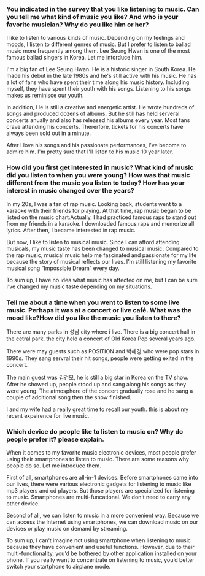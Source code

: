 ### You indicated in the survey that you like listening to music. Can you tell me what kind of music you like? And who is your favorite musician? Why do you like him or her?

I like to listen to various kinds of music. Depending on my feelings and moods, I listen to different genres of music. But I prefer to listen to ballad music more frequently among them. Lee Seung Hwan is one of the most famous ballad singers in Korea. Let me intorduce him.

I'm a big fan of Lee Seung Hwan. He is a historic singer in South Korea. He made his debut in the late 1980s and he's still active with his music. He has a lot of fans who have spent their time along his music history. Including myself, they have spent their youth with his songs. Listening to his songs makes us reminisce our youth.

In addition, He is still a creative and energetic artist. He wrote hundreds of songs and produced dozens of albums. But he still has held serveral concerts anually and also has released his albums every year. Most fans crave attending his concerts. Thererfore, tickets for his concerts have always been sold out in a minute.

After I love his songs and his passionate performances, I've become to admire him. I'm pretty sure that I'll listen to his music 10 year later.

### How did you first get interested in music? What kind of music did you listen to when you were young? How was that music different from the music you listen to today? How has your interest in music changed over the years?

In my 20s, I was a fan of rap music. Looking back, students went to a karaoke with their friends for playing. At that time, rap music began to be listed on the music chart.Actually, I had practiced famous raps to stand out from my friends in a karaoke. I downloaded famous raps and memorize all lyrics. After then, I became interested in rap music.

But now, I like to listen to musical music. Since I can afford attending musicals,  my music taste has been changed to musical music. Compared to the rap music, musical music help me fascinated and passionate for my life because the story of musical reflects our lives. I’m still listening my favorite musical song “Impossible Dream” every day.

To sum up, I have no idea what music has affected on me, but I can be sure I’ve changed my music taste depending on my situations.

### Tell me about a time when you went to listen to some live music. Perhaps it was at a concert or live café. What was the mood like?How did you like the music you listen to there? 

There are many parks in 성남 city where i live. There is a big concert hall in the cetral park. the city held a concert of Old Korea Pop several years ago.

There were may guests such as POSITION and 박혜경 who were pop stars in 1990s. They sang servral their hit songs, people were getting exited in the concert.

The main guest was 김건모, he is still a big star in Korea on the TV show. After he showed up, people stood up and sang along his songs as they were young. The atmosphere of the concert gradually rose and he sang a couple of additional song then the show finished.

I and my wife had a really great time to recall our youth. this is about my recent expeirence for live music.

### Which device do people like to listen to music on? Why do people prefer it? please explain.

When it comes to my favorite music electronic devices, most people prefer using their smartphones to listen to music. There are some reasons why people do so. Let me introduce them.

First of all, smartphones are all-in-1 devices. Before smartphones came into our lives, there were various electronic gadgets for listening to music like mp3 players and cd players. But those players are specialized for listening to music. Smartphones are multi-funcational. We don’t need to carry any other device.

Second of all, we can listen to music in a more convenient way. Because we can access the Internet using smartphones, we can download music on our devices or play music on demand by streaming.

To sum up, I can’t imagine not using smartphone when listening to music because they have convenient and useful functions. However, due to their multi-functionality, you’d be bothered by other application installed on your phone. If you really want to concentrate on listening to music, you’d better switch your startphone to airplane mode.



